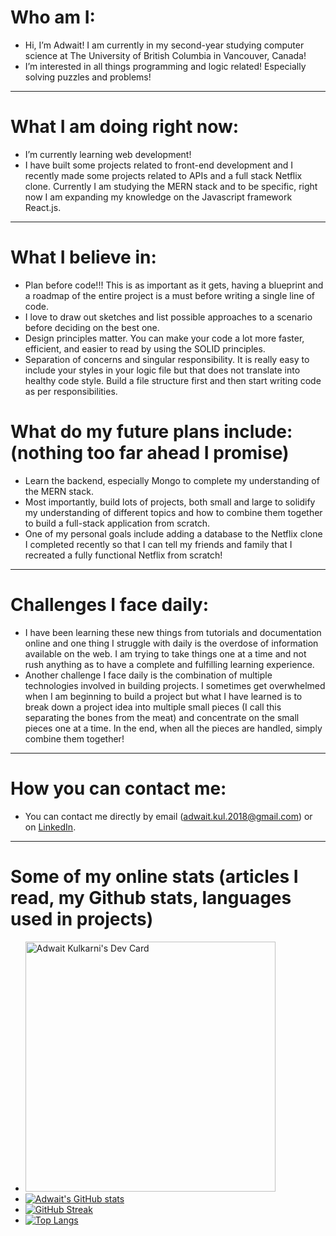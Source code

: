 # Who am I:  
- Hi, I’m Adwait! I am currently in my second-year studying computer science at The University of British Columbia in Vancouver, Canada!  
- I’m interested in all things programming and logic related! Especially solving puzzles and problems!  
  
<hr />   
  
# What I am doing right now:    
- I’m currently learning web development!  
- I have built some projects related to front-end development and I recently made some projects related to APIs and a full stack Netflix clone. Currently I am studying the MERN stack and to be specific, right now I am expanding my knowledge on the Javascript framework React.js.  

<hr />

# What I believe in:
- Plan before code!!! This is as important as it gets, having a blueprint and a roadmap of the entire project is a must before writing a single line of code.
- I love to draw out sketches and list possible approaches to a scenario before deciding on the best one.
- Design principles matter. You can make your code a lot more faster, efficient, and easier to read by using the SOLID principles.
- Separation of concerns and singular responsibility. It is really easy to include your styles in your logic file but that does not translate into healthy code style. Build a file structure first and then start writing code as per responsibilities.

# What do my future plans include: (nothing too far ahead I promise)  
- Learn the backend, especially Mongo to complete my understanding of the MERN stack.
- Most importantly, build lots of projects, both small and large to solidify my understanding of different topics and how to combine them together to build a full-stack application from scratch.  
- One of my personal goals include adding a database to the Netflix clone I completed recently so that I can tell my friends and family that I recreated a fully functional Netflix from scratch!  

<hr />

# Challenges I face daily:  
- I have been learning these new things from tutorials and documentation online and one thing I struggle with daily is the overdose of information available on the web. I am trying to take things one at a time and not rush anything as to have a complete and fulfilling learning experience.  
- Another challenge I face daily is the combination of multiple technologies involved in building projects. I sometimes get overwhelmed when I am beginning to build a project but what I have learned is to break down a project idea into multiple small pieces (I call this separating the bones from the meat) and concentrate on the small pieces one at a time. In the end, when all the pieces are handled, simply combine them together!  

<hr />

# How you can contact me:  
- You can contact me directly by email (adwait.kul.2018@gmail.com) or on [LinkedIn](https://www.linkedin.com/in/adwaitkulkarni58).
 <hr />
  
 # Some of my online stats (articles I read, my Github stats, languages used in projects)  
- <a href="https://app.daily.dev/AdwaitKulkarni"><img src="https://api.daily.dev/devcards/0decd560321c428eba5c57786506b1d7.png?r=9me" width="400" alt="Adwait Kulkarni's Dev Card"/></a>
- [![Adwait's GitHub stats](https://github-readme-stats.vercel.app/api?username=AdwaitKulkarni58)](https://github.com/anuraghazra/github-readme-stats)  
- [![GitHub Streak](https://github-readme-streak-stats.herokuapp.com/?user=AdwaitKulkarni58)](https://git.io/streak-stats)  
- [![Top Langs](https://github-readme-stats.vercel.app/api/top-langs/?username=AdwaitKulkarni58)](https://github.com/anuraghazra/github-readme-stats)  
<!---
AdwaitKulkarni58/AdwaitKulkarni58 is a ✨ special ✨ repository because its `README.md` (this file) appears on your GitHub profile.
You can click the Preview link to take a look at your changes.
--->
